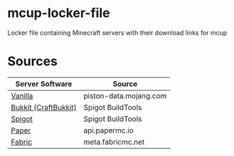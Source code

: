# mcup-locker-file
Locker file containing Minecraft servers with their download links for mcup

# Sources
| Server Software                                            | Source                 |
|------------------------------------------------------------|------------------------|
| [Vanilla](https://www.minecraft.net/en-us/download/server) | piston-data.mojang.com |
| [Bukkit (CraftBukkit)](https://dev.bukkit.org/)            | Spigot BuildTools      |
| [Spigot](https://www.spigotmc.org)                         | Spigot BuildTools      |
| [Paper](https://papermc.io/)                               | api.papermc.io         |
| [Fabric](https://https://fabricmc.net/)                    | meta.fabricmc.net      |
